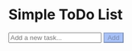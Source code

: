 
<html lang="en">
<head>
<meta charset="UTF-8" />
<meta name="viewport" content="width=device-width, initial-scale=1" />
<title>Simple ToDo List</title>
<style>
  @import url('https://fonts.googleapis.com/css2?family=Montserrat:wght@400;600&display=swap');
  
  * {
    box-sizing: border-box;
  }

  body {
    background: linear-gradient(135deg, #667eea, #764ba2, #6b8dd6, #b38fec);
    background-size: 400% 400%;
    animation: gradientShift 15s ease infinite;
    font-family: 'Montserrat', sans-serif;
    display: flex;
    justify-content: center;
    align-items: flex-start;
    min-height: 100vh;
    padding: 40px 20px;
    margin: 0;
    color: #fff;
  }

  @keyframes gradientShift {
    0% {
      background-position: 0% 50%;
    }
    50% {
      background-position: 100% 50%;
    }
    100% {
      background-position: 0% 50%;
    }
  }

  .todo-container {
    background: rgba(255 255 255 / 0.95);
    max-width: 480px;
    width: 100%;
    border-radius: 12px;
    box-shadow: 0 15px 30px rgba(0,0,0,0.25);
    padding: 30px 30px 40px;
    color: #333;
  }

  h1 {
    margin: 0 0 25px 0;
    font-weight: 600;
    font-size: 2.4rem;
    color: #212121;
    text-align: center;
  }

  .input-area {
    display: flex;
    gap: 12px;
    margin-bottom: 30px;
  }

  input[type="text"] {
    flex-grow: 1;
    padding: 14px 18px;
    border-radius: 8px;
    border: 2px solid #ddd;
    font-size: 1.1rem;
    transition: border-color 0.3s ease;
  }
  input[type="text"]:focus {
    outline: none;
    border-color: #6b8dd6;
    box-shadow: 0 0 6px rgba(107,141,214, 0.6);
  }

  button.add-btn {
    background-color: #6b8dd6;
    border: none;
    border-radius: 8px;
    padding: 14px 26px;
    font-weight: 600;
    font-size: 1.1rem;
    color: #fff;
    cursor: pointer;
    transition: background-color 0.3s ease;
  }
  button.add-btn:hover {
    background-color: #546cb3;
  }
  button.add-btn:disabled {
    background-color: #a8c1f7;
    cursor: not-allowed;
  }

  ul.task-list {
    list-style: none;
    padding: 0;
    margin: 0;
    max-height: 400px;
    overflow-y: auto;
  }

  ul.task-list::-webkit-scrollbar {
    width: 8px;
  }
  ul.task-list::-webkit-scrollbar-thumb {
    background: #6b8dd644;
    border-radius: 10px;
  }
  ul.task-list::-webkit-scrollbar-track {
    background: transparent;
  }

  li.task-item {
    display: flex;
    align-items: center;
    justify-content: space-between;
    padding: 14px 18px;
    border-bottom: 1px solid #eee;
    transition: background-color 0.3s ease;
    animation: fadeInSlide 0.4s ease forwards;
  }
  li.task-item:last-child {
    border-bottom: none;
  }

  label.task-label {
    display: flex;
    align-items: center;
    gap: 16px;
    flex-grow: 1;
    cursor: pointer;
    user-select: none;
  }

  input[type="checkbox"] {
    width: 22px;
    height: 22px;
    cursor: pointer;
    accent-color: #6b8dd6;
  }

  span.task-text {
    font-size: 1.1rem;
    color: #444;
    transition: color 0.3s ease, text-decoration 0.3s ease;
  }

  li.task-item.completed span.task-text {
    text-decoration: line-through;
    color: #999;
  }

  button.delete-btn {
    background: transparent;
    border: none;
    color: #e03e3e;
    font-size: 1.3rem;
    cursor: pointer;
    padding: 4px 8px;
    border-radius: 6px;
    transition: background-color 0.2s ease;
  }
  button.delete-btn:hover {
    background-color: #e03e3e33;
  }

  
  @keyframes fadeInSlide {
    0% {
      opacity: 0;
      transform: translateX(-20px);
    }
    100% {
      opacity: 1;
      transform: translateX(0);
    }
  }

  @keyframes fadeOutSlide {
    0% {
      opacity: 1;
      transform: translateX(0);
      height: auto;
      padding-top: 14px;
      padding-bottom: 14px;
      margin-bottom: 0;
    }
    100% {
      opacity: 0;
      transform: translateX(20px);
      height: 0;
      padding-top: 0;
      padding-bottom: 0;
      margin-bottom: -18px;
    }
  }

  @media (max-width: 480px) {
    body {
      padding: 20px 12px;
    }
    .todo-container {
      padding: 25px 20px 35px;
      max-width: 100%;
    }
    input[type="text"] {
      font-size: 1rem;
      padding: 12px 14px;
    }
    button.add-btn {
      font-size: 1rem;
      padding: 12px 20px;
    }
    h1 {
      font-size: 1.8rem;
      margin-bottom: 20px;
    }
  }

</style>
</head>
<body>
  <div class="todo-container" role="main" aria-label="Simple ToDo List app">
    <h1>Simple ToDo List</h1>
    <form class="input-area" aria-label="Add new task">
      <input type="text" id="taskInput" placeholder="Add a new task..." aria-label="Task description" autocomplete="off" />
      <button type="submit" class="add-btn" aria-label="Add task button" disabled>Add</button>
    </form>
    <ul id="taskList" class="task-list" aria-live="polite" aria-relevant="additions removals"></ul>
  </div>
<script>
  (function() {
    const taskInput = document.getElementById('taskInput');
    const addBtn = document.querySelector('button.add-btn');
    const taskList = document.getElementById('taskList');

    function updateAddBtnState() {
      addBtn.disabled = taskInput.value.trim() === '';
    }

    function createTaskElement(taskText) {
      const li = document.createElement('li');
      li.className = 'task-item';

      const label = document.createElement('label');
      label.className = 'task-label';

      const checkbox = document.createElement('input');
      checkbox.type = 'checkbox';
      checkbox.setAttribute('aria-label', 'Mark task done');

      const span = document.createElement('span');
      span.className = 'task-text';
      span.textContent = taskText;

      label.appendChild(checkbox);
      label.appendChild(span);

      const deleteBtn = document.createElement('button');
      deleteBtn.className = 'delete-btn';
      deleteBtn.setAttribute('aria-label', 'Delete task');
      deleteBtn.innerHTML = '&times;';

      
      checkbox.addEventListener('change', (e) => {
        if (checkbox.checked) {
          li.classList.add('completed');
        } else {
          li.classList.remove('completed');
        }
      });

      deleteBtn.addEventListener('click', (e) => {
        e.preventDefault();
        
        li.style.animation = 'fadeOutSlide 0.5s forwards';
        li.addEventListener('animationend', () => {
          if (li.parentNode) {
            taskList.removeChild(li);
          }
        });
      });

      li.appendChild(label);
      li.appendChild(deleteBtn);

      return li;
    }

    
    function addTask(taskText) {
      const taskElement = createTaskElement(taskText);
      taskList.appendChild(taskElement);
    }

    
    document.querySelector('form').addEventListener('submit', (e) => {
      e.preventDefault();
      const newTask = taskInput.value.trim();
      if (newTask === '') return;
      addTask(newTask);
      taskInput.value = '';
      updateAddBtnState();
      taskInput.focus();
    });

    
    taskInput.addEventListener('input', updateAddBtnState);
  })();
</script>
</body>
</html>

